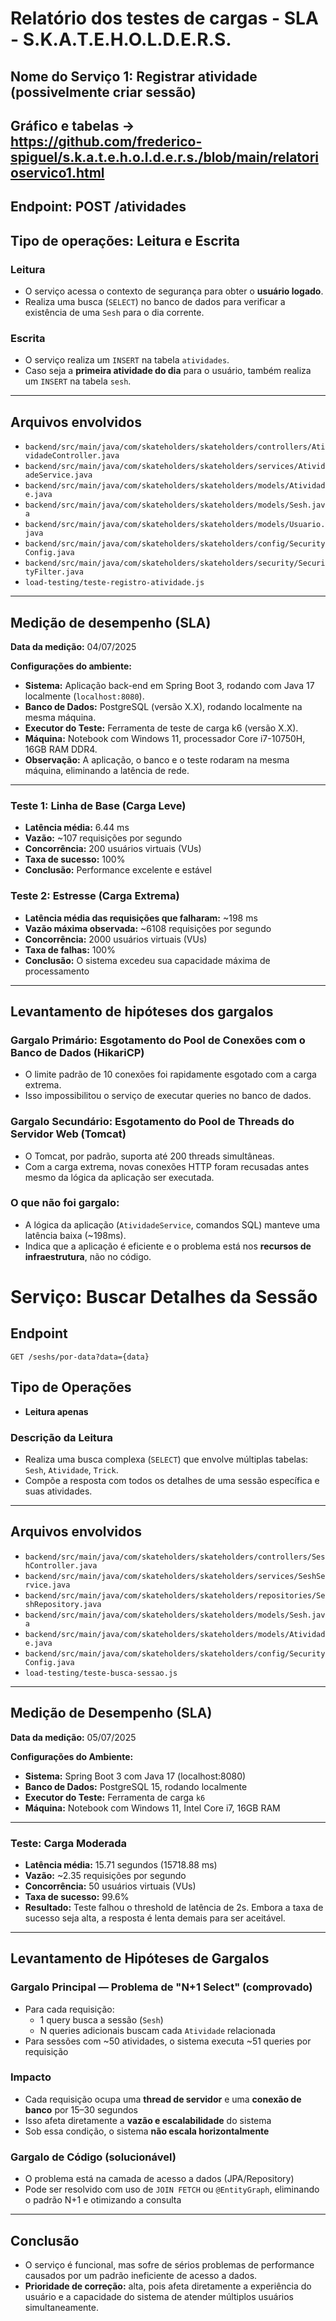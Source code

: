 # Relatório dos testes de cargas - SLA -  S.K.A.T.E.H.O.L.D.E.R.S.
## Nome do Serviço 1: Registrar atividade (possivelmente criar sessão)
 ## Gráfico e tabelas -> https://github.com/frederico-spiguel/s.k.a.t.e.h.o.l.d.e.r.s./blob/main/relatorioservico1.html
## Endpoint: POST /atividades

## Tipo de operações: Leitura e Escrita

### Leitura
- O serviço acessa o contexto de segurança para obter o **usuário logado**.
- Realiza uma busca (`SELECT`) no banco de dados para verificar a existência de uma `Sesh` para o dia corrente.

### Escrita
- O serviço realiza um `INSERT` na tabela `atividades`.
- Caso seja a **primeira atividade do dia** para o usuário, também realiza um `INSERT` na tabela `sesh`.

---

## Arquivos envolvidos

- `backend/src/main/java/com/skateholders/skateholders/controllers/AtividadeController.java`
- `backend/src/main/java/com/skateholders/skateholders/services/AtividadeService.java`
- `backend/src/main/java/com/skateholders/skateholders/models/Atividade.java`
- `backend/src/main/java/com/skateholders/skateholders/models/Sesh.java`
- `backend/src/main/java/com/skateholders/skateholders/models/Usuario.java`
- `backend/src/main/java/com/skateholders/skateholders/config/SecurityConfig.java`
- `backend/src/main/java/com/skateholders/skateholders/security/SecurityFilter.java`
- `load-testing/teste-registro-atividade.js`

---

## Medição de desempenho (SLA)

**Data da medição:** 04/07/2025

**Configurações do ambiente:**
- **Sistema:** Aplicação back-end em Spring Boot 3, rodando com Java 17 localmente (`localhost:8080`).
- **Banco de Dados:** PostgreSQL (versão X.X), rodando localmente na mesma máquina.
- **Executor do Teste:** Ferramenta de teste de carga k6 (versão X.X).
- **Máquina:** Notebook com Windows 11, processador Core i7-10750H, 16GB RAM DDR4.
- **Observação:** A aplicação, o banco e o teste rodaram na mesma máquina, eliminando a latência de rede.

---

### Teste 1: Linha de Base (Carga Leve)

- **Latência média:** 6.44 ms
- **Vazão:** ~107 requisições por segundo
- **Concorrência:** 200 usuários virtuais (VUs)
- **Taxa de sucesso:** 100%
- **Conclusão:** Performance excelente e estável

### Teste 2: Estresse (Carga Extrema)

- **Latência média das requisições que falharam:** ~198 ms
- **Vazão máxima observada:** ~6108 requisições por segundo
- **Concorrência:** 2000 usuários virtuais (VUs)
- **Taxa de falhas:** 100%
- **Conclusão:** O sistema excedeu sua capacidade máxima de processamento

---

## Levantamento de hipóteses dos gargalos

### Gargalo Primário: Esgotamento do Pool de Conexões com o Banco de Dados (HikariCP)
- O limite padrão de 10 conexões foi rapidamente esgotado com a carga extrema.
- Isso impossibilitou o serviço de executar queries no banco de dados.

### Gargalo Secundário: Esgotamento do Pool de Threads do Servidor Web (Tomcat)
- O Tomcat, por padrão, suporta até 200 threads simultâneas.
- Com a carga extrema, novas conexões HTTP foram recusadas antes mesmo da lógica da aplicação ser executada.

### O que **não** foi gargalo:
- A lógica da aplicação (`AtividadeService`, comandos SQL) manteve uma latência baixa (~198ms).
- Indica que a aplicação é eficiente e o problema está nos **recursos de infraestrutura**, não no código.


# Serviço: Buscar Detalhes da Sessão

## Endpoint
`GET /seshs/por-data?data={data}`

## Tipo de Operações
- **Leitura apenas**

### Descrição da Leitura
- Realiza uma busca complexa (`SELECT`) que envolve múltiplas tabelas: `Sesh`, `Atividade`, `Trick`.
- Compõe a resposta com todos os detalhes de uma sessão específica e suas atividades.

---

## Arquivos envolvidos

- `backend/src/main/java/com/skateholders/skateholders/controllers/SeshController.java`
- `backend/src/main/java/com/skateholders/skateholders/services/SeshService.java`
- `backend/src/main/java/com/skateholders/skateholders/repositories/SeshRepository.java`
- `backend/src/main/java/com/skateholders/skateholders/models/Sesh.java`
- `backend/src/main/java/com/skateholders/skateholders/models/Atividade.java`
- `backend/src/main/java/com/skateholders/skateholders/config/SecurityConfig.java`
- `load-testing/teste-busca-sessao.js`

---

## Medição de Desempenho (SLA)

**Data da medição:** 05/07/2025

**Configurações do Ambiente:**
- **Sistema:** Spring Boot 3 com Java 17 (localhost:8080)
- **Banco de Dados:** PostgreSQL 15, rodando localmente
- **Executor do Teste:** Ferramenta de carga `k6`
- **Máquina:** Notebook com Windows 11, Intel Core i7, 16GB RAM

---

### Teste: Carga Moderada

- **Latência média:** 15.71 segundos (15718.88 ms)
- **Vazão:** ~2.35 requisições por segundo
- **Concorrência:** 50 usuários virtuais (VUs)
- **Taxa de sucesso:** 99.6%
- **Resultado:** Teste falhou o threshold de latência de 2s. Embora a taxa de sucesso seja alta, a resposta é lenta demais para ser aceitável.

---

## Levantamento de Hipóteses de Gargalos

###  Gargalo Principal — Problema de "N+1 Select" (comprovado)
- Para cada requisição:
  - 1 query busca a sessão (`Sesh`)
  - N queries adicionais buscam cada `Atividade` relacionada
- Para sessões com ~50 atividades, o sistema executa ~51 queries por requisição

### Impacto
- Cada requisição ocupa uma **thread de servidor** e uma **conexão de banco** por 15–30 segundos
- Isso afeta diretamente a **vazão e escalabilidade** do sistema
- Sob essa condição, o sistema **não escala horizontalmente**

### Gargalo de Código (solucionável)
- O problema está na camada de acesso a dados (JPA/Repository)
- Pode ser resolvido com uso de `JOIN FETCH` ou `@EntityGraph`, eliminando o padrão N+1 e otimizando a consulta

---

## Conclusão

- O serviço é funcional, mas sofre de sérios problemas de performance causados por um padrão ineficiente de acesso a dados.
- **Prioridade de correção:** alta, pois afeta diretamente a experiência do usuário e a capacidade do sistema de atender múltiplos usuários simultaneamente.
